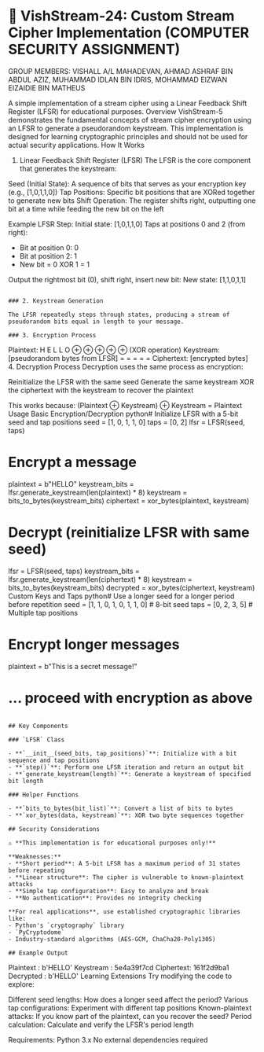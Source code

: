 # 🔐 VishStream-24: Custom Stream Cipher Implementation (COMPUTER SECURITY ASSIGNMENT) 

GROUP MEMBERS: VISHALL A/L MAHADEVAN, AHMAD ASHRAF BIN ABDUL AZIZ, MUHAMMAD IDLAN BIN IDRIS, MOHAMMAD EIZWAN EIZAIDIE BIN MATHEUS





A simple implementation of a stream cipher using a Linear Feedback Shift Register (LFSR) for educational purposes.
Overview
VishStream-5 demonstrates the fundamental concepts of stream cipher encryption using an LFSR to generate a pseudorandom keystream. This implementation is designed for learning cryptographic principles and should not be used for actual security applications.
How It Works
1. Linear Feedback Shift Register (LFSR)
The LFSR is the core component that generates the keystream:

Seed (Initial State): A sequence of bits that serves as your encryption key (e.g., [1,0,1,1,0])
Tap Positions: Specific bit positions that are XORed together to generate new bits
Shift Operation: The register shifts right, outputting one bit at a time while feeding the new bit on the left

Example LFSR Step:
Initial state: [1,0,1,1,0]
Taps at positions 0 and 2 (from right):
  - Bit at position 0: 0
  - Bit at position 2: 1
  - New bit = 0 XOR 1 = 1

Output the rightmost bit (0), shift right, insert new bit:
New state: [1,1,0,1,1]
```

### 2. Keystream Generation

The LFSR repeatedly steps through states, producing a stream of pseudorandom bits equal in length to your message.

### 3. Encryption Process
```
Plaintext:  H    E    L    L    O
            ⊕    ⊕    ⊕    ⊕    ⊕  (XOR operation)
Keystream: [pseudorandom bytes from LFSR]
            =    =    =    =    =
Ciphertext: [encrypted bytes]
4. Decryption Process
Decryption uses the same process as encryption:

Reinitialize the LFSR with the same seed
Generate the same keystream
XOR the ciphertext with the keystream to recover the plaintext

This works because: (Plaintext ⊕ Keystream) ⊕ Keystream = Plaintext
Usage
Basic Encryption/Decryption
python# Initialize LFSR with a 5-bit seed and tap positions
seed = [1, 0, 1, 1, 0]
taps = [0, 2]
lfsr = LFSR(seed, taps)

# Encrypt a message
plaintext = b"HELLO"
keystream_bits = lfsr.generate_keystream(len(plaintext) * 8)
keystream = bits_to_bytes(keystream_bits)
ciphertext = xor_bytes(plaintext, keystream)

# Decrypt (reinitialize LFSR with same seed)
lfsr = LFSR(seed, taps)
keystream_bits = lfsr.generate_keystream(len(ciphertext) * 8)
keystream = bits_to_bytes(keystream_bits)
decrypted = xor_bytes(ciphertext, keystream)
Custom Keys and Taps
python# Use a longer seed for a longer period before repetition
seed = [1, 1, 0, 1, 0, 1, 1, 0]  # 8-bit seed
taps = [0, 2, 3, 5]               # Multiple tap positions

# Encrypt longer messages
plaintext = b"This is a secret message!"
# ... proceed with encryption as above
```

## Key Components

### `LFSR` Class

- **`__init__(seed_bits, tap_positions)`**: Initialize with a bit sequence and tap positions
- **`step()`**: Perform one LFSR iteration and return an output bit
- **`generate_keystream(length)`**: Generate a keystream of specified bit length

### Helper Functions

- **`bits_to_bytes(bit_list)`**: Convert a list of bits to bytes
- **`xor_bytes(data, keystream)`**: XOR two byte sequences together

## Security Considerations

⚠️ **This implementation is for educational purposes only!**

**Weaknesses:**
- **Short period**: A 5-bit LFSR has a maximum period of 31 states before repeating
- **Linear structure**: The cipher is vulnerable to known-plaintext attacks
- **Simple tap configuration**: Easy to analyze and break
- **No authentication**: Provides no integrity checking

**For real applications**, use established cryptographic libraries like:
- Python's `cryptography` library
- `PyCryptodome`
- Industry-standard algorithms (AES-GCM, ChaCha20-Poly1305)

## Example Output
```
Plaintext : b'HELLO'
Keystream : 5e4a39f7cd
Ciphertext: 161f2d9ba1
Decrypted : b'HELLO'
Learning Extensions
Try modifying the code to explore:

Different seed lengths: How does a longer seed affect the period?
Various tap configurations: Experiment with different tap positions
Known-plaintext attacks: If you know part of the plaintext, can you recover the seed?
Period calculation: Calculate and verify the LFSR's period length

Requirements:
Python 3.x
No external dependencies required
